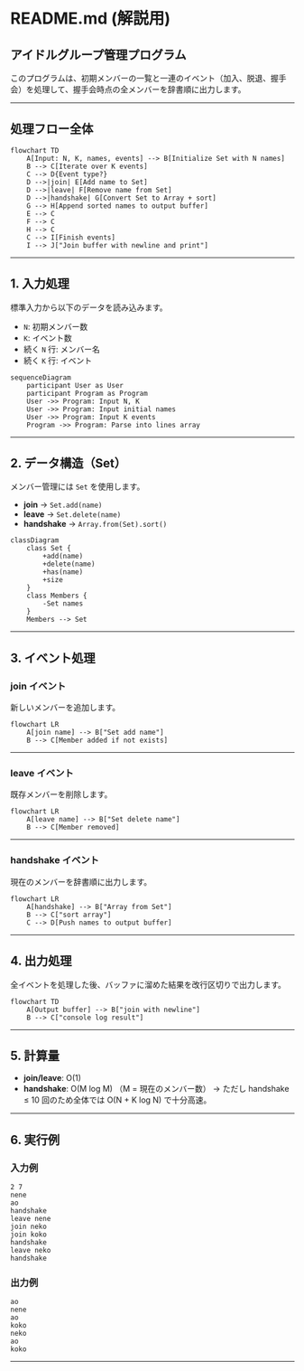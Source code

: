 # README.md (解説用)

## アイドルグループ管理プログラム

このプログラムは、初期メンバーの一覧と一連のイベント（加入、脱退、握手会）を処理して、握手会時点の全メンバーを辞書順に出力します。

---

## 処理フロー全体

```mermaid
flowchart TD
    A[Input: N, K, names, events] --> B[Initialize Set with N names]
    B --> C[Iterate over K events]
    C --> D{Event type?}
    D -->|join| E[Add name to Set]
    D -->|leave| F[Remove name from Set]
    D -->|handshake| G[Convert Set to Array + sort]
    G --> H[Append sorted names to output buffer]
    E --> C
    F --> C
    H --> C
    C --> I[Finish events]
    I --> J["Join buffer with newline and print"]
```

---

## 1. 入力処理

標準入力から以下のデータを読み込みます。

- `N`: 初期メンバー数
- `K`: イベント数
- 続く `N` 行: メンバー名
- 続く `K` 行: イベント

```mermaid
sequenceDiagram
    participant User as User
    participant Program as Program
    User ->> Program: Input N, K
    User ->> Program: Input initial names
    User ->> Program: Input K events
    Program ->> Program: Parse into lines array
```

---

## 2. データ構造（Set）

メンバー管理には `Set` を使用します。

- **join** → `Set.add(name)`
- **leave** → `Set.delete(name)`
- **handshake** → `Array.from(Set).sort()`

```mermaid
classDiagram
    class Set {
        +add(name)
        +delete(name)
        +has(name)
        +size
    }
    class Members {
        -Set names
    }
    Members --> Set
```

---

## 3. イベント処理

### join イベント

新しいメンバーを追加します。

```mermaid
flowchart LR
    A[join name] --> B["Set add name"]
    B --> C[Member added if not exists]
```

---

### leave イベント

既存メンバーを削除します。

```mermaid
flowchart LR
    A[leave name] --> B["Set delete name"]
    B --> C[Member removed]
```

---

### handshake イベント

現在のメンバーを辞書順に出力します。

```mermaid
flowchart LR
    A[handshake] --> B["Array from Set"]
    B --> C["sort array"]
    C --> D[Push names to output buffer]
```

---

## 4. 出力処理

全イベントを処理した後、バッファに溜めた結果を改行区切りで出力します。

```mermaid
flowchart TD
    A[Output buffer] --> B["join with newline"]
    B --> C["console log result"]
```

---

## 5. 計算量

- **join/leave**: O(1)
- **handshake**: O(M log M) （M = 現在のメンバー数）
  → ただし handshake ≤ 10 回のため全体では O(N + K log N) で十分高速。

---

## 6. 実行例

### 入力例

```text
2 7
nene
ao
handshake
leave nene
join neko
join koko
handshake
leave neko
handshake
```

### 出力例

```text
ao
nene
ao
koko
neko
ao
koko
```

---
